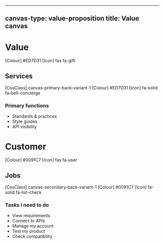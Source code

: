 <!--
LiveDoc - Product Canvas: Value canvas
For information on how to edit and maintain this file, please visit: developer.qed.qld.gov.au/LiveDoc-Canvas
-->
---
canvas-type: value-proposition
title: Value canvas
---
# Value
[Colour] #ED7D31
[Icon] fas fa-gift
## Services
[CssClass] canvas-primary-back-variant-1
[Colour] #ED7D31
[Icon] fa-solid fa-bell-concierge
### Primary functions
- Standards & practices			
- Style guides
- API visibility



# Customer
[Colour] #0091C7
[Icon] fas fa-user
## Jobs
[CssClass] canvas-secondary-back-variant-1
[Colour] #0091C7
[Icon] fa-solid fa-list-check
### Tasks I need to do
- View requirements
- Connect to APIs
- Manage my account
- Test my product
- Check compatibility

